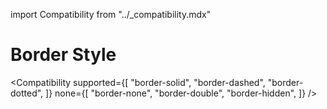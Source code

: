 import Compatibility from "../\_compatibility.mdx"

# Border Style

<Compatibility
supported={[
"border-solid",
"border-dashed",
"border-dotted",
]}
none={[
"border-none",
"border-double",
"border-hidden",
]}
/>
